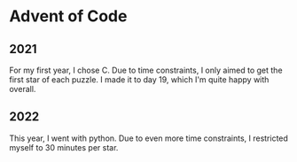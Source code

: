 # Advent of Code
## 2021
For my first year, I chose C. Due to time constraints, I only aimed to get the first star of each puzzle. I made it to day 19, which I'm quite happy with overall.

## 2022
This year, I went with python. Due to even more time constraints, I restricted myself to 30 minutes per star.